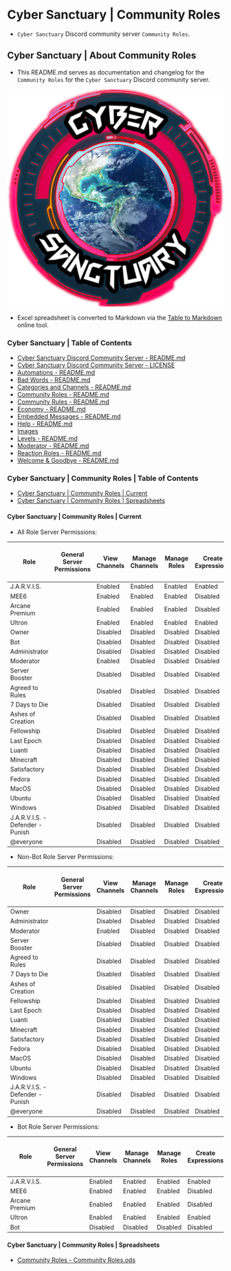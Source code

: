 <!-- omit from toc -->
# Cyber Sanctuary | Community Roles
* `Cyber Sanctuary` Discord community server `Community Roles`.

<!-- omit from toc -->
## Cyber Sanctuary | About Community Roles
* This README.md serves as documentation and changelog for the `Community Roles` for the `Cyber Sanctuary` Discord community server.

![Cyber Sanctuary Discord Community Server Logo](/Images/Server%20Icons/Cyber%20Sanctuary%20-%20Server%20Icons%20-%20512x512%20-%20Earth%20from%20Space%201%20-%20Cyber%20Sanctuary.png "Cyber Sanctuary Discord Community Server Logo")

* Excel spreadsheet is converted to Markdown via the [Table to Markdown](https://tabletomarkdown.com/) online tool.

<!-- omit from toc -->
### Cyber Sanctuary | Table of Contents
* [Cyber Sanctuary Discord Community Server - README.md](/ssimon/Homelab/src/branch/main/README.md)
* [Cyber Sanctuary Discord Community Server - LICENSE](/ssimon/Homelab/src/branch/main/LICENSE)
* [Automations - README.md](/ssimon/Homelab/src/branch/main/Automations/README.md)
* [Bad Words - README.md](/ssimon/Homelab/src/branch/main/Bad%20Words/README.md)
* [Categories and Channels - README.md](/ssimon/Homelab/src/branch/main/Categories%20and%20Channels/README.md)
* [Community Roles - README.md](/ssimon/Homelab/src/branch/main/Community%20Roles/README.md)
* [Community Rules - README.md](/ssimon/Homelab/src/branch/main/Community%20Rules/README.md)
* [Economy - README.md](/ssimon/Homelab/src/branch/main/Economy/README.md)
* [Embedded Messages - README.md](/ssimon/Homelab/src/branch/main/Embedded%20Messages/README.md)
* [Help - README.md](/ssimon/Homelab/src/branch/main/Help/README.md)
* [Images](/ssimon/Homelab/src/branch/main/Images/)
* [Levels - README.md](/ssimon/Homelab/src/branch/main/Levels/README.md)
* [Moderator - README.md](/ssimon/Homelab/src/branch/main/Moderator/README.md)
* [Reaction Roles - README.md](/ssimon/Homelab/src/branch/main/Reaction%20Roles/README.md)
* [Welcome & Goodbye - README.md](/ssimon/Homelab/src/branch/main/Welcome%20&%20Goodbye/README.md)

<!-- omit from toc -->
### Cyber Sanctuary | Community Roles | Table of Contents
* [Cyber Sanctuary | Community Roles | Current](#cyber-sanctuary--community-roles--current)
* [Cyber Sanctuary | Community Roles | Spreadsheets](#cyber-sanctuary--community-roles--spreadsheets)

#### Cyber Sanctuary | Community Roles | Current
* All Role Server Permissions:

| Role                             | General Server Permissions | View Channels | Manage Channels | Manage Roles | Create Expressions | Manage Expressions | View Audit Log | View Server Insights | Manage Webhooks | Manage Server | Membership Permissions | Create Invite | Change Nickname | Manage Nicknames | Kick, Approve, and Reject Members | Ban Members | Timeout Members | Text Channel Permissions | Send Messages | Send Messages in Threads | Create Public Threads | Create Private Threads | Embed Links | Attach Files | Add Reactions | Use External Emoji | Use External Stickers | Mention @everyone, @here, and All Roles | Manage Messages | Manage Threads | Read Message History | Send Text-to-Speech Messages | Send Voice Messages | Create Polls | Voice Channel Permissions | Connect  | Speak    | Video    | Use Soundboard | Use External Sounds | Use Voice Activity | Priority Speaker | Mute Members | Deafen Members | Move Members | Set Voice Channel Status | Apps Permissions | Use Application Commands | Use Activities | Use External Apps | Stage Channel Permissions | Request to Speak | Events Permissions | Create Events | Manage Events | Advanced Permissions | Administrator |
| -------------------------------- | -------------------------- | ------------- | --------------- | ------------ | ------------------ | ------------------ | -------------- | -------------------- | --------------- | ------------- | ---------------------- | ------------- | --------------- | ---------------- | --------------------------------- | ----------- | --------------- | ------------------------ | ------------- | ------------------------ | --------------------- | ---------------------- | ----------- | ------------ | ------------- | ------------------ | --------------------- | --------------------------------------- | --------------- | -------------- | -------------------- | ---------------------------- | ------------------- | ------------ | ------------------------- | -------- | -------- | -------- | -------------- | ------------------- | ------------------ | ---------------- | ------------ | -------------- | ------------ | ------------------------ | ---------------- | ------------------------ | -------------- | ----------------- | ------------------------- | ---------------- | ------------------ | ------------- | ------------- | -------------------- | ------------- |
| J.A.R.V.I.S.                     |                            | Enabled       | Enabled         | Enabled      | Enabled            | Enabled            | Enabled        | Enabled              | Enabled         | Enabled       |                        | Enabled       | Enabled         | Enabled          | Enabled                           | Enabled     | Enabled         |                          | Enabled       | Enabled                  | Enabled               | Enabled                | Enabled     | Enabled      | Enabled       | Enabled            | Enabled               | Enabled                                 | Enabled         | Enabled        | Enabled              | Enabled                      | Disabled            | Enabled      |                           | Enabled  | Enabled  | Enabled  | Enabled        | Enabled             | Enabled            | Enabled          | Enabled      | Enabled        | Enabled      | Disabled                 |                  | Enabled                  | Enabled        | Enabled           |                           | Enabled          |                    | Enabled       | Enabled       |                      | Enabled       |
| MEE6                             |                            | Enabled       | Enabled         | Enabled      | Disabled           | Enabled            | Enabled        | Disabled             | Enabled         | Enabled       |                        | Enabled       | Disabled        | Disabled         | Enabled                           | Enabled     | Disabled        |                          | Enabled       | Enabled                  | Disabled              | Enabled                | Enabled     | Enabled      | Enabled       | Enabled            | Disabled              | Enabled                                 | Enabled         | Enabled        | Enabled              | Disabled                     | Disabled            | Disabled     |                           | Enabled  | Enabled  | Disabled | Disabled       | Disabled            | Enabled            | Disabled         | Enabled      | Enabled        | Enabled      | Disabled                 |                  | Enabled                  | Disabled       | Disabled          |                           | Disabled         |                    | Disabled      | Disabled      |                      | Enabled       |
| Arcane Premium                   |                            | Enabled       | Enabled         | Enabled      | Disabled           | Enabled            | Enabled        | Disabled             | Enabled         | Enabled       |                        | Enabled       | Enabled         | Enabled          | Enabled                           | Enabled     | Disabled        |                          | Enabled       | Disabled                 | Disabled              | Disabled               | Enabled     | Enabled      | Enabled       | Enabled            | Disabled              | Enabled                                 | Enabled         | Disabled       | Enabled              | Enabled                      | Disabled            | Disabled     |                           | Enabled  | Enabled  | Disabled | Disabled       | Disabled            | Enabled            | Enabled          | Enabled      | Enabled        | Enabled      | Disabled                 |                  | Disabled                 | Disabled       | Disabled          |                           | Disabled         |                    | Disabled      | Disabled      |                      | Enabled       |
| Ultron                           |                            | Enabled       | Enabled         | Enabled      | Enabled            | Enabled            | Enabled        | Enabled              | Enabled         | Enabled       |                        | Enabled       | Enabled         | Enabled          | Enabled                           | Enabled     | Enabled         |                          | Enabled       | Enabled                  | Enabled               | Enabled                | Enabled     | Enabled      | Enabled       | Enabled            | Enabled               | Enabled                                 | Enabled         | Enabled        | Enabled              | Enabled                      | Disabled            | Enabled      |                           | Enabled  | Enabled  | Enabled  | Enabled        | Enabled             | Enabled            | Enabled          | Enabled      | Enabled        | Enabled      | Disabled                 |                  | Enabled                  | Enabled        | Enabled           |                           | Enabled          |                    | Enabled       | Enabled       |                      | Enabled       |
| Owner                            |                            | Disabled      | Disabled        | Disabled     | Disabled           | Disabled           | Disabled       | Disabled             | Disabled        | Disabled      |                        | Disabled      | Disabled        | Disabled         | Disabled                          | Disabled    | Disabled        |                          | Disabled      | Disabled                 | Disabled              | Disabled               | Disabled    | Disabled     | Disabled      | Disabled           | Disabled              | Disabled                                | Disabled        | Disabled       | Disabled             | Disabled                     | Disabled            | Disabled     |                           | Disabled | Disabled | Disabled | Disabled       | Disabled            | Disabled           | Disabled         | Disabled     | Disabled       | Disabled     | Disabled                 |                  | Disabled                 | Disabled       | Disabled          |                           | Disabled         |                    | Disabled      | Disabled      |                      | Disabled      |
| Bot                              |                            | Disabled      | Disabled        | Disabled     | Disabled           | Disabled           | Disabled       | Disabled             | Disabled        | Disabled      |                        | Disabled      | Disabled        | Disabled         | Disabled                          | Disabled    | Disabled        |                          | Disabled      | Disabled                 | Disabled              | Disabled               | Disabled    | Disabled     | Disabled      | Disabled           | Disabled              | Disabled                                | Disabled        | Disabled       | Disabled             | Disabled                     | Disabled            | Disabled     |                           | Disabled | Disabled | Disabled | Disabled       | Disabled            | Disabled           | Disabled         | Disabled     | Disabled       | Disabled     | Disabled                 |                  | Disabled                 | Disabled       | Disabled          |                           | Disabled         |                    | Disabled      | Disabled      |                      | Disabled      |
| Administrator                    |                            | Disabled      | Disabled        | Disabled     | Disabled           | Disabled           | Disabled       | Disabled             | Disabled        | Disabled      |                        | Disabled      | Disabled        | Disabled         | Disabled                          | Disabled    | Disabled        |                          | Disabled      | Disabled                 | Disabled              | Disabled               | Disabled    | Disabled     | Disabled      | Disabled           | Disabled              | Disabled                                | Disabled        | Disabled       | Disabled             | Disabled                     | Disabled            | Disabled     |                           | Disabled | Disabled | Disabled | Disabled       | Disabled            | Disabled           | Disabled         | Disabled     | Disabled       | Disabled     | Disabled                 |                  | Disabled                 | Disabled       | Disabled          |                           | Disabled         |                    | Disabled      | Disabled      |                      | Enabled       |
| Moderator                        |                            | Enabled       | Disabled        | Disabled     | Disabled           | Disabled           | Enabled        | Enabled              | Disabled        | Disabled      |                        | Disabled      | Enabled         | Enabled          | Enabled                           | Enabled     | Enabled         |                          | Enabled       | Enabled                  | Enabled               | Disabled               | Enabled     | Enabled      | Enabled       | Disabled           | Disabled              | Enabled                                 | Enabled         | Enabled        | Enabled              | Disabled                     | Disabled            | Disabled     |                           | Enabled  | Enabled  | Enabled  | Enabled        | Disabled            | Enabled            | Enabled          | Enabled      | Enabled        | Enabled      | Disabled                 |                  | Enabled                  | Disabled       | Disabled          |                           | Disabled         |                    | Disabled      | Disabled      |                      | Disabled      |
| Server Booster                   |                            | Disabled      | Disabled        | Disabled     | Disabled           | Disabled           | Disabled       | Disabled             | Disabled        | Disabled      |                        | Disabled      | Enabled         | Disabled         | Disabled                          | Disabled    | Disabled        |                          | Disabled      | Disabled                 | Disabled              | Disabled               | Disabled    | Disabled     | Disabled      | Disabled           | Disabled              | Disabled                                | Disabled        | Disabled       | Disabled             | Disabled                     | Disabled            | Enabled      |                           | Disabled | Disabled | Disabled | Disabled       | Disabled            | Disabled           | Disabled         | Disabled     | Disabled       | Disabled     | Disabled                 |                  | Disabled                 | Disabled       | Enabled           |                           | Disabled         |                    | Disabled      | Disabled      |                      | Disabled      |
| Agreed to Rules                  |                            | Disabled      | Disabled        | Disabled     | Disabled           | Disabled           | Disabled       | Disabled             | Disabled        | Disabled      |                        | Disabled      | Enabled         | Disabled         | Disabled                          | Disabled    | Disabled        |                          | Disabled      | Disabled                 | Disabled              | Disabled               | Disabled    | Disabled     | Disabled      | Disabled           | Disabled              | Disabled                                | Disabled        | Disabled       | Disabled             | Disabled                     | Disabled            | Enabled      |                           | Disabled | Disabled | Disabled | Disabled       | Disabled            | Disabled           | Disabled         | Disabled     | Disabled       | Disabled     | Disabled                 |                  | Disabled                 | Disabled       | Enabled           |                           | Disabled         |                    | Disabled      | Disabled      |                      | Disabled      |
| 7 Days to Die                    |                            | Disabled      | Disabled        | Disabled     | Disabled           | Disabled           | Disabled       | Disabled             | Disabled        | Disabled      |                        | Disabled      | Enabled         | Disabled         | Disabled                          | Disabled    | Disabled        |                          | Disabled      | Disabled                 | Disabled              | Disabled               | Disabled    | Disabled     | Disabled      | Disabled           | Disabled              | Disabled                                | Disabled        | Disabled       | Disabled             | Disabled                     | Disabled            | Enabled      |                           | Disabled | Disabled | Disabled | Disabled       | Disabled            | Disabled           | Disabled         | Disabled     | Disabled       | Disabled     | Disabled                 |                  | Disabled                 | Disabled       | Enabled           |                           | Disabled         |                    | Disabled      | Disabled      |                      | Disabled      |
| Ashes of Creation                |                            | Disabled      | Disabled        | Disabled     | Disabled           | Disabled           | Disabled       | Disabled             | Disabled        | Disabled      |                        | Disabled      | Enabled         | Disabled         | Disabled                          | Disabled    | Disabled        |                          | Disabled      | Disabled                 | Disabled              | Disabled               | Disabled    | Disabled     | Disabled      | Disabled           | Disabled              | Disabled                                | Disabled        | Disabled       | Disabled             | Disabled                     | Disabled            | Enabled      |                           | Disabled | Disabled | Disabled | Disabled       | Disabled            | Disabled           | Disabled         | Disabled     | Disabled       | Disabled     | Disabled                 |                  | Disabled                 | Disabled       | Enabled           |                           | Disabled         |                    | Disabled      | Disabled      |                      | Disabled      |
| Fellowship                       |                            | Disabled      | Disabled        | Disabled     | Disabled           | Disabled           | Disabled       | Disabled             | Disabled        | Disabled      |                        | Disabled      | Enabled         | Disabled         | Disabled                          | Disabled    | Disabled        |                          | Disabled      | Disabled                 | Disabled              | Disabled               | Disabled    | Disabled     | Disabled      | Disabled           | Disabled              | Disabled                                | Disabled        | Disabled       | Disabled             | Disabled                     | Disabled            | Enabled      |                           | Disabled | Disabled | Disabled | Disabled       | Disabled            | Disabled           | Disabled         | Disabled     | Disabled       | Disabled     | Disabled                 |                  | Disabled                 | Disabled       | Enabled           |                           | Disabled         |                    | Disabled      | Disabled      |                      | Disabled      |
| Last Epoch                       |                            | Disabled      | Disabled        | Disabled     | Disabled           | Disabled           | Disabled       | Disabled             | Disabled        | Disabled      |                        | Disabled      | Enabled         | Disabled         | Disabled                          | Disabled    | Disabled        |                          | Disabled      | Disabled                 | Disabled              | Disabled               | Disabled    | Disabled     | Disabled      | Disabled           | Disabled              | Disabled                                | Disabled        | Disabled       | Disabled             | Disabled                     | Disabled            | Enabled      |                           | Disabled | Disabled | Disabled | Disabled       | Disabled            | Disabled           | Disabled         | Disabled     | Disabled       | Disabled     | Disabled                 |                  | Disabled                 | Disabled       | Enabled           |                           | Disabled         |                    | Disabled      | Disabled      |                      | Disabled      |
| Luanti                           |                            | Disabled      | Disabled        | Disabled     | Disabled           | Disabled           | Disabled       | Disabled             | Disabled        | Disabled      |                        | Disabled      | Enabled         | Disabled         | Disabled                          | Disabled    | Disabled        |                          | Disabled      | Disabled                 | Disabled              | Disabled               | Disabled    | Disabled     | Disabled      | Disabled           | Disabled              | Disabled                                | Disabled        | Disabled       | Disabled             | Disabled                     | Disabled            | Enabled      |                           | Disabled | Disabled | Disabled | Disabled       | Disabled            | Disabled           | Disabled         | Disabled     | Disabled       | Disabled     | Disabled                 |                  | Disabled                 | Disabled       | Enabled           |                           | Disabled         |                    | Disabled      | Disabled      |                      | Disabled      |
| Minecraft                        |                            | Disabled      | Disabled        | Disabled     | Disabled           | Disabled           | Disabled       | Disabled             | Disabled        | Disabled      |                        | Disabled      | Enabled         | Disabled         | Disabled                          | Disabled    | Disabled        |                          | Disabled      | Disabled                 | Disabled              | Disabled               | Disabled    | Disabled     | Disabled      | Disabled           | Disabled              | Disabled                                | Disabled        | Disabled       | Disabled             | Disabled                     | Disabled            | Enabled      |                           | Disabled | Disabled | Disabled | Disabled       | Disabled            | Disabled           | Disabled         | Disabled     | Disabled       | Disabled     | Disabled                 |                  | Disabled                 | Disabled       | Enabled           |                           | Disabled         |                    | Disabled      | Disabled      |                      | Disabled      |
| Satisfactory                     |                            | Disabled      | Disabled        | Disabled     | Disabled           | Disabled           | Disabled       | Disabled             | Disabled        | Disabled      |                        | Disabled      | Enabled         | Disabled         | Disabled                          | Disabled    | Disabled        |                          | Disabled      | Disabled                 | Disabled              | Disabled               | Disabled    | Disabled     | Disabled      | Disabled           | Disabled              | Disabled                                | Disabled        | Disabled       | Disabled             | Disabled                     | Disabled            | Enabled      |                           | Disabled | Disabled | Disabled | Disabled       | Disabled            | Disabled           | Disabled         | Disabled     | Disabled       | Disabled     | Disabled                 |                  | Disabled                 | Disabled       | Enabled           |                           | Disabled         |                    | Disabled      | Disabled      |                      | Disabled      |
| Fedora                           |                            | Disabled      | Disabled        | Disabled     | Disabled           | Disabled           | Disabled       | Disabled             | Disabled        | Disabled      |                        | Disabled      | Enabled         | Disabled         | Disabled                          | Disabled    | Disabled        |                          | Disabled      | Disabled                 | Disabled              | Disabled               | Disabled    | Disabled     | Disabled      | Disabled           | Disabled              | Disabled                                | Disabled        | Disabled       | Disabled             | Disabled                     | Disabled            | Enabled      |                           | Disabled | Disabled | Disabled | Disabled       | Disabled            | Disabled           | Disabled         | Disabled     | Disabled       | Disabled     | Disabled                 |                  | Disabled                 | Disabled       | Enabled           |                           | Disabled         |                    | Disabled      | Disabled      |                      | Disabled      |
| MacOS                            |                            | Disabled      | Disabled        | Disabled     | Disabled           | Disabled           | Disabled       | Disabled             | Disabled        | Disabled      |                        | Disabled      | Enabled         | Disabled         | Disabled                          | Disabled    | Disabled        |                          | Disabled      | Disabled                 | Disabled              | Disabled               | Disabled    | Disabled     | Disabled      | Disabled           | Disabled              | Disabled                                | Disabled        | Disabled       | Disabled             | Disabled                     | Disabled            | Enabled      |                           | Disabled | Disabled | Disabled | Disabled       | Disabled            | Disabled           | Disabled         | Disabled     | Disabled       | Disabled     | Disabled                 |                  | Disabled                 | Disabled       | Enabled           |                           | Disabled         |                    | Disabled      | Disabled      |                      | Disabled      |
| Ubuntu                           |                            | Disabled      | Disabled        | Disabled     | Disabled           | Disabled           | Disabled       | Disabled             | Disabled        | Disabled      |                        | Disabled      | Enabled         | Disabled         | Disabled                          | Disabled    | Disabled        |                          | Disabled      | Disabled                 | Disabled              | Disabled               | Disabled    | Disabled     | Disabled      | Disabled           | Disabled              | Disabled                                | Disabled        | Disabled       | Disabled             | Disabled                     | Disabled            | Enabled      |                           | Disabled | Disabled | Disabled | Disabled       | Disabled            | Disabled           | Disabled         | Disabled     | Disabled       | Disabled     | Disabled                 |                  | Disabled                 | Disabled       | Enabled           |                           | Disabled         |                    | Disabled      | Disabled      |                      | Disabled      |
| Windows                          |                            | Disabled      | Disabled        | Disabled     | Disabled           | Disabled           | Disabled       | Disabled             | Disabled        | Disabled      |                        | Disabled      | Enabled         | Disabled         | Disabled                          | Disabled    | Disabled        |                          | Disabled      | Disabled                 | Disabled              | Disabled               | Disabled    | Disabled     | Disabled      | Disabled           | Disabled              | Disabled                                | Disabled        | Disabled       | Disabled             | Disabled                     | Disabled            | Enabled      |                           | Disabled | Disabled | Disabled | Disabled       | Disabled            | Disabled           | Disabled         | Disabled     | Disabled       | Disabled     | Disabled                 |                  | Disabled                 | Disabled       | Enabled           |                           | Disabled         |                    | Disabled      | Disabled      |                      | Disabled      |
| J.A.R.V.I.S. - Defender - Punish |                            | Disabled      | Disabled        | Disabled     | Disabled           | Disabled           | Disabled       | Disabled             | Disabled        | Disabled      |                        | Disabled      | Disabled        | Disabled         | Disabled                          | Disabled    | Disabled        |                          | Disabled      | Disabled                 | Disabled              | Disabled               | Disabled    | Disabled     | Disabled      | Disabled           | Disabled              | Disabled                                | Disabled        | Disabled       | Disabled             | Disabled                     | Disabled            | Enabled      |                           | Disabled | Disabled | Disabled | Disabled       | Disabled            | Disabled           | Disabled         | Disabled     | Disabled       | Disabled     | Disabled                 |                  | Disabled                 | Disabled       | Enabled           |                           | Disabled         |                    | Disabled      | Disabled      |                      | Disabled      |
| @everyone                        |                            | Disabled      | Disabled        | Disabled     | Disabled           | Disabled           | Disabled       | Disabled             | Disabled        | Disabled      |                        | Disabled      | Enabled         | Disabled         | Disabled                          | Disabled    | Disabled        |                          | Disabled      | Disabled                 | Disabled              | Disabled               | Disabled    | Disabled     | Disabled      | Disabled           | Disabled              | Disabled                                | Disabled        | Disabled       | Disabled             | Disabled                     | Disabled            | Enabled      |                           | Disabled | Disabled | Disabled | Disabled       | Disabled            | Disabled           | Disabled         | Disabled     | Disabled       | Disabled     | Disabled                 |                  | Disabled                 | Disabled       | Enabled           |                           | Disabled         |                    | Disabled      | Disabled      |                      | Disabled      |

* Non-Bot Role Server Permissions:

| Role                             | General Server Permissions | View Channels | Manage Channels | Manage Roles | Create Expressions | Manage Expressions | View Audit Log | View Server Insights | Manage Webhooks | Manage Server | Membership Permissions | Create Invite | Change Nickname | Manage Nicknames | Kick, Approve, and Reject Members | Ban Members | Timeout Members | Text Channel Permissions | Send Messages | Send Messages in Threads | Create Public Threads | Create Private Threads | Embed Links | Attach Files | Add Reactions | Use External Emoji | Use External Stickers | Mention @everyone, @here, and All Roles | Manage Messages | Manage Threads | Read Message History | Send Text-to-Speech Messages | Send Voice Messages | Create Polls | Voice Channel Permissions | Connect  | Speak    | Video    | Use Soundboard | Use External Sounds | Use Voice Activity | Priority Speaker | Mute Members | Deafen Members | Move Members | Set Voice Channel Status | Apps Permissions | Use Application Commands | Use Activities | Use External Apps | Stage Channel Permissions | Request to Speak | Events Permissions | Create Events | Manage Events | Advanced Permissions | Administrator |
| -------------------------------- | -------------------------- | ------------- | --------------- | ------------ | ------------------ | ------------------ | -------------- | -------------------- | --------------- | ------------- | ---------------------- | ------------- | --------------- | ---------------- | --------------------------------- | ----------- | --------------- | ------------------------ | ------------- | ------------------------ | --------------------- | ---------------------- | ----------- | ------------ | ------------- | ------------------ | --------------------- | --------------------------------------- | --------------- | -------------- | -------------------- | ---------------------------- | ------------------- | ------------ | ------------------------- | -------- | -------- | -------- | -------------- | ------------------- | ------------------ | ---------------- | ------------ | -------------- | ------------ | ------------------------ | ---------------- | ------------------------ | -------------- | ----------------- | ------------------------- | ---------------- | ------------------ | ------------- | ------------- | -------------------- | ------------- |
| Owner                            |                            | Disabled      | Disabled        | Disabled     | Disabled           | Disabled           | Disabled       | Disabled             | Disabled        | Disabled      |                        | Disabled      | Disabled        | Disabled         | Disabled                          | Disabled    | Disabled        |                          | Disabled      | Disabled                 | Disabled              | Disabled               | Disabled    | Disabled     | Disabled      | Disabled           | Disabled              | Disabled                                | Disabled        | Disabled       | Disabled             | Disabled                     | Disabled            | Disabled     |                           | Disabled | Disabled | Disabled | Disabled       | Disabled            | Disabled           | Disabled         | Disabled     | Disabled       | Disabled     | Disabled                 |                  | Disabled                 | Disabled       | Disabled          |                           | Disabled         |                    | Disabled      | Disabled      |                      | Disabled      |
| Administrator                    |                            | Disabled      | Disabled        | Disabled     | Disabled           | Disabled           | Disabled       | Disabled             | Disabled        | Disabled      |                        | Disabled      | Disabled        | Disabled         | Disabled                          | Disabled    | Disabled        |                          | Disabled      | Disabled                 | Disabled              | Disabled               | Disabled    | Disabled     | Disabled      | Disabled           | Disabled              | Disabled                                | Disabled        | Disabled       | Disabled             | Disabled                     | Disabled            | Disabled     |                           | Disabled | Disabled | Disabled | Disabled       | Disabled            | Disabled           | Disabled         | Disabled     | Disabled       | Disabled     | Disabled                 |                  | Disabled                 | Disabled       | Disabled          |                           | Disabled         |                    | Disabled      | Disabled      |                      | Enabled       |
| Moderator                        |                            | Enabled       | Disabled        | Disabled     | Disabled           | Disabled           | Enabled        | Enabled              | Disabled        | Disabled      |                        | Disabled      | Enabled         | Enabled          | Enabled                           | Enabled     | Enabled         |                          | Enabled       | Enabled                  | Enabled               | Disabled               | Enabled     | Enabled      | Enabled       | Disabled           | Disabled              | Enabled                                 | Enabled         | Enabled        | Enabled              | Disabled                     | Disabled            | Disabled     |                           | Enabled  | Enabled  | Enabled  | Enabled        | Disabled            | Enabled            | Enabled          | Enabled      | Enabled        | Enabled      | Disabled                 |                  | Enabled                  | Disabled       | Disabled          |                           | Disabled         |                    | Disabled      | Disabled      |                      | Disabled      |
| Server Booster                   |                            | Disabled      | Disabled        | Disabled     | Disabled           | Disabled           | Disabled       | Disabled             | Disabled        | Disabled      |                        | Disabled      | Enabled         | Disabled         | Disabled                          | Disabled    | Disabled        |                          | Disabled      | Disabled                 | Disabled              | Disabled               | Disabled    | Disabled     | Disabled      | Disabled           | Disabled              | Disabled                                | Disabled        | Disabled       | Disabled             | Disabled                     | Disabled            | Enabled      |                           | Disabled | Disabled | Disabled | Disabled       | Disabled            | Disabled           | Disabled         | Disabled     | Disabled       | Disabled     | Disabled                 |                  | Disabled                 | Disabled       | Enabled           |                           | Disabled         |                    | Disabled      | Disabled      |                      | Disabled      |
| Agreed to Rules                  |                            | Disabled      | Disabled        | Disabled     | Disabled           | Disabled           | Disabled       | Disabled             | Disabled        | Disabled      |                        | Disabled      | Enabled         | Disabled         | Disabled                          | Disabled    | Disabled        |                          | Disabled      | Disabled                 | Disabled              | Disabled               | Disabled    | Disabled     | Disabled      | Disabled           | Disabled              | Disabled                                | Disabled        | Disabled       | Disabled             | Disabled                     | Disabled            | Enabled      |                           | Disabled | Disabled | Disabled | Disabled       | Disabled            | Disabled           | Disabled         | Disabled     | Disabled       | Disabled     | Disabled                 |                  | Disabled                 | Disabled       | Enabled           |                           | Disabled         |                    | Disabled      | Disabled      |                      | Disabled      |
| 7 Days to Die                    |                            | Disabled      | Disabled        | Disabled     | Disabled           | Disabled           | Disabled       | Disabled             | Disabled        | Disabled      |                        | Disabled      | Enabled         | Disabled         | Disabled                          | Disabled    | Disabled        |                          | Disabled      | Disabled                 | Disabled              | Disabled               | Disabled    | Disabled     | Disabled      | Disabled           | Disabled              | Disabled                                | Disabled        | Disabled       | Disabled             | Disabled                     | Disabled            | Enabled      |                           | Disabled | Disabled | Disabled | Disabled       | Disabled            | Disabled           | Disabled         | Disabled     | Disabled       | Disabled     | Disabled                 |                  | Disabled                 | Disabled       | Enabled           |                           | Disabled         |                    | Disabled      | Disabled      |                      | Disabled      |
| Ashes of Creation                |                            | Disabled      | Disabled        | Disabled     | Disabled           | Disabled           | Disabled       | Disabled             | Disabled        | Disabled      |                        | Disabled      | Enabled         | Disabled         | Disabled                          | Disabled    | Disabled        |                          | Disabled      | Disabled                 | Disabled              | Disabled               | Disabled    | Disabled     | Disabled      | Disabled           | Disabled              | Disabled                                | Disabled        | Disabled       | Disabled             | Disabled                     | Disabled            | Enabled      |                           | Disabled | Disabled | Disabled | Disabled       | Disabled            | Disabled           | Disabled         | Disabled     | Disabled       | Disabled     | Disabled                 |                  | Disabled                 | Disabled       | Enabled           |                           | Disabled         |                    | Disabled      | Disabled      |                      | Disabled      |
| Fellowship                       |                            | Disabled      | Disabled        | Disabled     | Disabled           | Disabled           | Disabled       | Disabled             | Disabled        | Disabled      |                        | Disabled      | Enabled         | Disabled         | Disabled                          | Disabled    | Disabled        |                          | Disabled      | Disabled                 | Disabled              | Disabled               | Disabled    | Disabled     | Disabled      | Disabled           | Disabled              | Disabled                                | Disabled        | Disabled       | Disabled             | Disabled                     | Disabled            | Enabled      |                           | Disabled | Disabled | Disabled | Disabled       | Disabled            | Disabled           | Disabled         | Disabled     | Disabled       | Disabled     | Disabled                 |                  | Disabled                 | Disabled       | Enabled           |                           | Disabled         |                    | Disabled      | Disabled      |                      | Disabled      |
| Last Epoch                       |                            | Disabled      | Disabled        | Disabled     | Disabled           | Disabled           | Disabled       | Disabled             | Disabled        | Disabled      |                        | Disabled      | Enabled         | Disabled         | Disabled                          | Disabled    | Disabled        |                          | Disabled      | Disabled                 | Disabled              | Disabled               | Disabled    | Disabled     | Disabled      | Disabled           | Disabled              | Disabled                                | Disabled        | Disabled       | Disabled             | Disabled                     | Disabled            | Enabled      |                           | Disabled | Disabled | Disabled | Disabled       | Disabled            | Disabled           | Disabled         | Disabled     | Disabled       | Disabled     | Disabled                 |                  | Disabled                 | Disabled       | Enabled           |                           | Disabled         |                    | Disabled      | Disabled      |                      | Disabled      |
| Luanti                           |                            | Disabled      | Disabled        | Disabled     | Disabled           | Disabled           | Disabled       | Disabled             | Disabled        | Disabled      |                        | Disabled      | Enabled         | Disabled         | Disabled                          | Disabled    | Disabled        |                          | Disabled      | Disabled                 | Disabled              | Disabled               | Disabled    | Disabled     | Disabled      | Disabled           | Disabled              | Disabled                                | Disabled        | Disabled       | Disabled             | Disabled                     | Disabled            | Enabled      |                           | Disabled | Disabled | Disabled | Disabled       | Disabled            | Disabled           | Disabled         | Disabled     | Disabled       | Disabled     | Disabled                 |                  | Disabled                 | Disabled       | Enabled           |                           | Disabled         |                    | Disabled      | Disabled      |                      | Disabled      |
| Minecraft                        |                            | Disabled      | Disabled        | Disabled     | Disabled           | Disabled           | Disabled       | Disabled             | Disabled        | Disabled      |                        | Disabled      | Enabled         | Disabled         | Disabled                          | Disabled    | Disabled        |                          | Disabled      | Disabled                 | Disabled              | Disabled               | Disabled    | Disabled     | Disabled      | Disabled           | Disabled              | Disabled                                | Disabled        | Disabled       | Disabled             | Disabled                     | Disabled            | Enabled      |                           | Disabled | Disabled | Disabled | Disabled       | Disabled            | Disabled           | Disabled         | Disabled     | Disabled       | Disabled     | Disabled                 |                  | Disabled                 | Disabled       | Enabled           |                           | Disabled         |                    | Disabled      | Disabled      |                      | Disabled      |
| Satisfactory                     |                            | Disabled      | Disabled        | Disabled     | Disabled           | Disabled           | Disabled       | Disabled             | Disabled        | Disabled      |                        | Disabled      | Enabled         | Disabled         | Disabled                          | Disabled    | Disabled        |                          | Disabled      | Disabled                 | Disabled              | Disabled               | Disabled    | Disabled     | Disabled      | Disabled           | Disabled              | Disabled                                | Disabled        | Disabled       | Disabled             | Disabled                     | Disabled            | Enabled      |                           | Disabled | Disabled | Disabled | Disabled       | Disabled            | Disabled           | Disabled         | Disabled     | Disabled       | Disabled     | Disabled                 |                  | Disabled                 | Disabled       | Enabled           |                           | Disabled         |                    | Disabled      | Disabled      |                      | Disabled      |
| Fedora                           |                            | Disabled      | Disabled        | Disabled     | Disabled           | Disabled           | Disabled       | Disabled             | Disabled        | Disabled      |                        | Disabled      | Enabled         | Disabled         | Disabled                          | Disabled    | Disabled        |                          | Disabled      | Disabled                 | Disabled              | Disabled               | Disabled    | Disabled     | Disabled      | Disabled           | Disabled              | Disabled                                | Disabled        | Disabled       | Disabled             | Disabled                     | Disabled            | Enabled      |                           | Disabled | Disabled | Disabled | Disabled       | Disabled            | Disabled           | Disabled         | Disabled     | Disabled       | Disabled     | Disabled                 |                  | Disabled                 | Disabled       | Enabled           |                           | Disabled         |                    | Disabled      | Disabled      |                      | Disabled      |
| MacOS                            |                            | Disabled      | Disabled        | Disabled     | Disabled           | Disabled           | Disabled       | Disabled             | Disabled        | Disabled      |                        | Disabled      | Enabled         | Disabled         | Disabled                          | Disabled    | Disabled        |                          | Disabled      | Disabled                 | Disabled              | Disabled               | Disabled    | Disabled     | Disabled      | Disabled           | Disabled              | Disabled                                | Disabled        | Disabled       | Disabled             | Disabled                     | Disabled            | Enabled      |                           | Disabled | Disabled | Disabled | Disabled       | Disabled            | Disabled           | Disabled         | Disabled     | Disabled       | Disabled     | Disabled                 |                  | Disabled                 | Disabled       | Enabled           |                           | Disabled         |                    | Disabled      | Disabled      |                      | Disabled      |
| Ubuntu                           |                            | Disabled      | Disabled        | Disabled     | Disabled           | Disabled           | Disabled       | Disabled             | Disabled        | Disabled      |                        | Disabled      | Enabled         | Disabled         | Disabled                          | Disabled    | Disabled        |                          | Disabled      | Disabled                 | Disabled              | Disabled               | Disabled    | Disabled     | Disabled      | Disabled           | Disabled              | Disabled                                | Disabled        | Disabled       | Disabled             | Disabled                     | Disabled            | Enabled      |                           | Disabled | Disabled | Disabled | Disabled       | Disabled            | Disabled           | Disabled         | Disabled     | Disabled       | Disabled     | Disabled                 |                  | Disabled                 | Disabled       | Enabled           |                           | Disabled         |                    | Disabled      | Disabled      |                      | Disabled      |
| Windows                          |                            | Disabled      | Disabled        | Disabled     | Disabled           | Disabled           | Disabled       | Disabled             | Disabled        | Disabled      |                        | Disabled      | Enabled         | Disabled         | Disabled                          | Disabled    | Disabled        |                          | Disabled      | Disabled                 | Disabled              | Disabled               | Disabled    | Disabled     | Disabled      | Disabled           | Disabled              | Disabled                                | Disabled        | Disabled       | Disabled             | Disabled                     | Disabled            | Enabled      |                           | Disabled | Disabled | Disabled | Disabled       | Disabled            | Disabled           | Disabled         | Disabled     | Disabled       | Disabled     | Disabled                 |                  | Disabled                 | Disabled       | Enabled           |                           | Disabled         |                    | Disabled      | Disabled      |                      | Disabled      |
| J.A.R.V.I.S. - Defender - Punish |                            | Disabled      | Disabled        | Disabled     | Disabled           | Disabled           | Disabled       | Disabled             | Disabled        | Disabled      |                        | Disabled      | Disabled        | Disabled         | Disabled                          | Disabled    | Disabled        |                          | Disabled      | Disabled                 | Disabled              | Disabled               | Disabled    | Disabled     | Disabled      | Disabled           | Disabled              | Disabled                                | Disabled        | Disabled       | Disabled             | Disabled                     | Disabled            | Enabled      |                           | Disabled | Disabled | Disabled | Disabled       | Disabled            | Disabled           | Disabled         | Disabled     | Disabled       | Disabled     | Disabled                 |                  | Disabled                 | Disabled       | Enabled           |                           | Disabled         |                    | Disabled      | Disabled      |                      | Disabled      |
| @everyone                        |                            | Disabled      | Disabled        | Disabled     | Disabled           | Disabled           | Disabled       | Disabled             | Disabled        | Disabled      |                        | Disabled      | Enabled         | Disabled         | Disabled                          | Disabled    | Disabled        |                          | Disabled      | Disabled                 | Disabled              | Disabled               | Disabled    | Disabled     | Disabled      | Disabled           | Disabled              | Disabled                                | Disabled        | Disabled       | Disabled             | Disabled                     | Disabled            | Enabled      |                           | Disabled | Disabled | Disabled | Disabled       | Disabled            | Disabled           | Disabled         | Disabled     | Disabled       | Disabled     | Disabled                 |                  | Disabled                 | Disabled       | Enabled           |                           | Disabled         |                    | Disabled      | Disabled      |                      | Disabled      |

* Bot Role Server Permissions:

| Role                             | General Server Permissions | View Channels | Manage Channels | Manage Roles | Create Expressions | Manage Expressions | View Audit Log | View Server Insights | Manage Webhooks | Manage Server | Membership Permissions | Create Invite | Change Nickname | Manage Nicknames | Kick, Approve, and Reject Members | Ban Members | Timeout Members | Text Channel Permissions | Send Messages | Send Messages in Threads | Create Public Threads | Create Private Threads | Embed Links | Attach Files | Add Reactions | Use External Emoji | Use External Stickers | Mention @everyone, @here, and All Roles | Manage Messages | Manage Threads | Read Message History | Send Text-to-Speech Messages | Send Voice Messages | Create Polls | Voice Channel Permissions | Connect  | Speak    | Video    | Use Soundboard | Use External Sounds | Use Voice Activity | Priority Speaker | Mute Members | Deafen Members | Move Members | Set Voice Channel Status | Apps Permissions | Use Application Commands | Use Activities | Use External Apps | Stage Channel Permissions | Request to Speak | Events Permissions | Create Events | Manage Events | Advanced Permissions | Administrator |
| -------------------------------- | -------------------------- | ------------- | --------------- | ------------ | ------------------ | ------------------ | -------------- | -------------------- | --------------- | ------------- | ---------------------- | ------------- | --------------- | ---------------- | --------------------------------- | ----------- | --------------- | ------------------------ | ------------- | ------------------------ | --------------------- | ---------------------- | ----------- | ------------ | ------------- | ------------------ | --------------------- | --------------------------------------- | --------------- | -------------- | -------------------- | ---------------------------- | ------------------- | ------------ | ------------------------- | -------- | -------- | -------- | -------------- | ------------------- | ------------------ | ---------------- | ------------ | -------------- | ------------ | ------------------------ | ---------------- | ------------------------ | -------------- | ----------------- | ------------------------- | ---------------- | ------------------ | ------------- | ------------- | -------------------- | ------------- |
| J.A.R.V.I.S.                     |                            | Enabled       | Enabled         | Enabled      | Enabled            | Enabled            | Enabled        | Enabled              | Enabled         | Enabled       |                        | Enabled       | Enabled         | Enabled          | Enabled                           | Enabled     | Enabled         |                          | Enabled       | Enabled                  | Enabled               | Enabled                | Enabled     | Enabled      | Enabled       | Enabled            | Enabled               | Enabled                                 | Enabled         | Enabled        | Enabled              | Enabled                      | Disabled            | Enabled      |                           | Enabled  | Enabled  | Enabled  | Enabled        | Enabled             | Enabled            | Enabled          | Enabled      | Enabled        | Enabled      | Disabled                 |                  | Enabled                  | Enabled        | Enabled           |                           | Enabled          |                    | Enabled       | Enabled       |                      | Enabled       |
| MEE6                             |                            | Enabled       | Enabled         | Enabled      | Disabled           | Enabled            | Enabled        | Disabled             | Enabled         | Enabled       |                        | Enabled       | Disabled        | Disabled         | Enabled                           | Enabled     | Disabled        |                          | Enabled       | Enabled                  | Disabled              | Enabled                | Enabled     | Enabled      | Enabled       | Enabled            | Disabled              | Enabled                                 | Enabled         | Enabled        | Enabled              | Disabled                     | Disabled            | Disabled     |                           | Enabled  | Enabled  | Disabled | Disabled       | Disabled            | Enabled            | Disabled         | Enabled      | Enabled        | Enabled      | Disabled                 |                  | Enabled                  | Disabled       | Disabled          |                           | Disabled         |                    | Disabled      | Disabled      |                      | Enabled       |
| Arcane Premium                   |                            | Enabled       | Enabled         | Enabled      | Disabled           | Enabled            | Enabled        | Disabled             | Enabled         | Enabled       |                        | Enabled       | Enabled         | Enabled          | Enabled                           | Enabled     | Disabled        |                          | Enabled       | Disabled                 | Disabled              | Disabled               | Enabled     | Enabled      | Enabled       | Enabled            | Disabled              | Enabled                                 | Enabled         | Disabled       | Enabled              | Enabled                      | Disabled            | Disabled     |                           | Enabled  | Enabled  | Disabled | Disabled       | Disabled            | Enabled            | Enabled          | Enabled      | Enabled        | Enabled      | Disabled                 |                  | Disabled                 | Disabled       | Disabled          |                           | Disabled         |                    | Disabled      | Disabled      |                      | Enabled       |
| Ultron                           |                            | Enabled       | Enabled         | Enabled      | Enabled            | Enabled            | Enabled        | Enabled              | Enabled         | Enabled       |                        | Enabled       | Enabled         | Enabled          | Enabled                           | Enabled     | Enabled         |                          | Enabled       | Enabled                  | Enabled               | Enabled                | Enabled     | Enabled      | Enabled       | Enabled            | Enabled               | Enabled                                 | Enabled         | Enabled        | Enabled              | Enabled                      | Disabled            | Enabled      |                           | Enabled  | Enabled  | Enabled  | Enabled        | Enabled             | Enabled            | Enabled          | Enabled      | Enabled        | Enabled      | Disabled                 |                  | Enabled                  | Enabled        | Enabled           |                           | Enabled          |                    | Enabled       | Enabled       |                      | Enabled       |
| Bot                              |                            | Disabled      | Disabled        | Disabled     | Disabled           | Disabled           | Disabled       | Disabled             | Disabled        | Disabled      |                        | Disabled      | Disabled        | Disabled         | Disabled                          | Disabled    | Disabled        |                          | Disabled      | Disabled                 | Disabled              | Disabled               | Disabled    | Disabled     | Disabled      | Disabled           | Disabled              | Disabled                                | Disabled        | Disabled       | Disabled             | Disabled                     | Disabled            | Disabled     |                           | Disabled | Disabled | Disabled | Disabled       | Disabled            | Disabled           | Disabled         | Disabled     | Disabled       | Disabled     | Disabled                 |                  | Disabled                 | Disabled       | Disabled          |                           | Disabled         |                    | Disabled      | Disabled      |                      | Disabled      |

#### Cyber Sanctuary | Community Roles | Spreadsheets
* [Community Roles - Community Roles.ods](/Community%20Roles/Community%20Roles.ods)